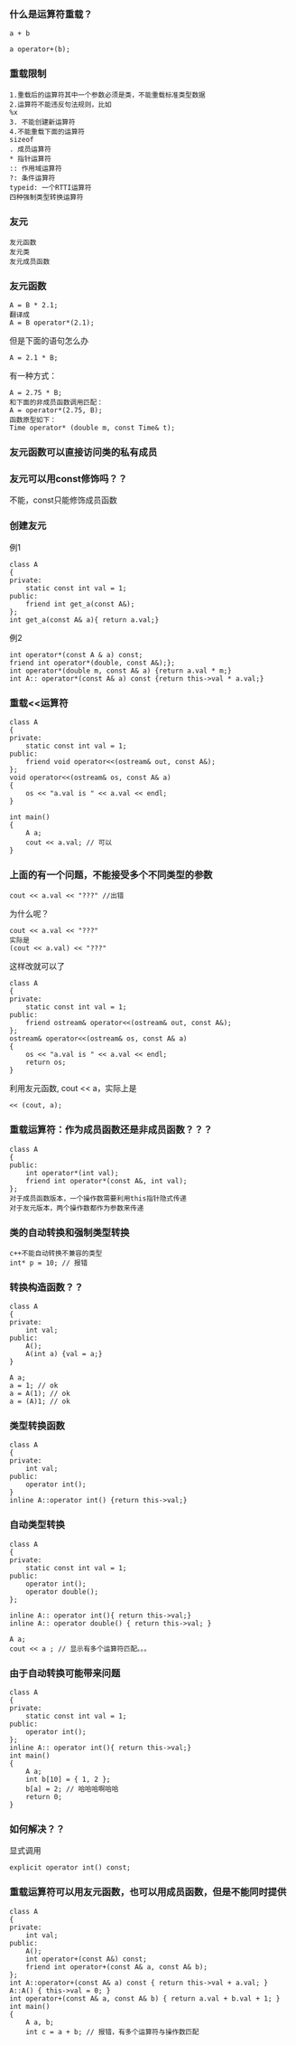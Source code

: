 ### 什么是运算符重载？
```
a + b

a operator+(b);
```

### 重载限制
```
1.重载后的运算符其中一个参数必须是类，不能重载标准类型数据
2.运算符不能违反句法规则，比如
%x
3. 不能创建新运算符
4.不能重载下面的运算符
sizeof
. 成员运算符
* 指针运算符
:: 作用域运算符
?: 条件运算符
typeid: 一个RTTI运算符
四种强制类型转换运算符
```

### 友元
```
友元函数
友元类
友元成员函数
```

### 友元函数
```
A = B * 2.1;
翻译成
A = B operator*(2.1);
```
但是下面的语句怎么办
```
A = 2.1 * B;
```
有一种方式：
```
A = 2.75 * B;
和下面的非成员函数调用匹配：
A = operator*(2.75, B);
函数原型如下：
Time operator* (double m, const Time& t);
```

### 友元函数可以直接访问类的私有成员

### 友元可以用const修饰吗？？
不能，const只能修饰成员函数

### 创建友元
例1
```
class A
{
private:
	static const int val = 1;
public:
	friend int get_a(const A&);
};
int get_a(const A& a){ return a.val;}
```
例2
```
int operator*(const A & a) const;
friend int operator*(double, const A&);};
int operator*(double m, const A& a) {return a.val * m;}
int A:: operator*(const A& a) const {return this->val * a.val;}
```

### 重载<<运算符
```
class A
{
private:
	static const int val = 1;
public:
	friend void operator<<(ostream& out, const A&);
};
void operator<<(ostream& os, const A& a)
{
	os << "a.val is " << a.val << endl;
}

int main()
{
    A a;
    cout << a.val; // 可以
}
```

### 上面的有一个问题，不能接受多个不同类型的参数
```
cout << a.val << "???" //出错
```
为什么呢？
```
cout << a.val << "???"
实际是
(cout << a.val) << "???"
```
这样改就可以了
```
class A
{
private:
	static const int val = 1;
public:
	friend ostream& operator<<(ostream& out, const A&);
};
ostream& operator<<(ostream& os, const A& a)
{
	os << "a.val is " << a.val << endl;
	return os;
}
```
利用友元函数, cout << a，实际上是
```
<< (cout, a);
```

### 重载运算符：作为成员函数还是非成员函数？？？
```
class A
{
public:
    int operator*(int val); 
    friend int operator*(const A&, int val);
};
对于成员函数版本，一个操作数需要利用this指针隐式传递
对于友元版本，两个操作数都作为参数来传递
```

### 类的自动转换和强制类型转换
```
c++不能自动转换不兼容的类型
int* p = 10; // 报错
```

### 转换构造函数？？
```
class A
{
private:
    int val;
public:
    A();
    A(int a) {val = a;}
}

A a;
a = 1; // ok
a = A(1); // ok
a = (A)1; // ok
```

### 类型转换函数
```
class A
{
private:
    int val;
public:
    operator int();
}
inline A::operator int() {return this->val;}

```

### 自动类型转换
```
class A
{
private:
	static const int val = 1;
public:
	operator int();
	operator double();
};

inline A:: operator int(){ return this->val;}
inline A:: operator double() { return this->val; }

A a;
cout << a ; // 显示有多个运算符匹配。。。
```

### 由于自动转换可能带来问题
```
class A
{
private:
	static const int val = 1;
public:
	operator int();
};
inline A:: operator int(){ return this->val;}
int main()
{
	A a;
	int b[10] = { 1, 2 };
	b[a] = 2; // 哈哈哈啊哈哈
	return 0;
}
```

### 如何解决？？
显式调用
```
explicit operator int() const;
```

### 重载运算符可以用友元函数，也可以用成员函数，但是不能同时提供
```
class A
{
private:
	int val;
public:
	A();
	int operator+(const A&) const;
	friend int operator+(const A& a, const A& b);
};
int A::operator+(const A& a) const { return this->val + a.val; }
A::A() { this->val = 0; }
int operator+(const A& a, const A& b) { return a.val + b.val + 1; }
int main()
{
	A a, b;
	int c = a + b; // 报错，有多个运算符与操作数匹配
```
